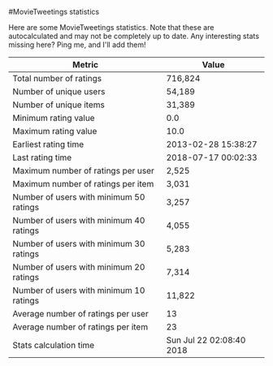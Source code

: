 #MovieTweetings statistics

Here are some MovieTweetings statistics. Note that these are autocalculated and may not be completely up to date. Any interesting stats missing here? Ping me, and I'll add them!

Metric | Value
--- | ---
Total number of ratings                 | 716,824
Number of unique users                  | 54,189
Number of unique items                  | 31,389
Minimum rating value                    | 0.0
Maximum rating value                    | 10.0
Earliest rating time                    | 2013-02-28 15:38:27
Last rating time                        | 2018-07-17 00:02:33
Maximum number of ratings per user      | 2,525
Maximum number of ratings per item      | 3,031
Number of users with minimum 50 ratings | 3,257
Number of users with minimum 40 ratings | 4,055
Number of users with minimum 30 ratings | 5,283
Number of users with minimum 20 ratings | 7,314
Number of users with minimum 10 ratings | 11,822
Average number of ratings per user      | 13
Average number of ratings per item      | 23
Stats calculation time                  | Sun Jul 22 02:08:40 2018

